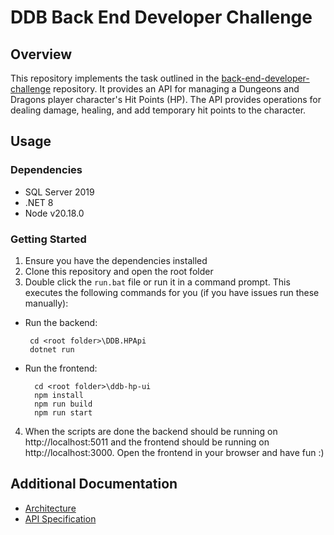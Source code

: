 # DDB Back End Developer Challenge

## Overview
This repository implements the task outlined in the [back-end-developer-challenge](https://github.com/DnDBeyond/back-end-developer-challenge) repository.  It provides an API for managing a Dungeons and Dragons player character's Hit Points (HP).  The API provides operations for dealing damage, healing, and add temporary hit points to the character.

## Usage

### Dependencies
- SQL Server 2019
- .NET 8
- Node v20.18.0

### Getting Started
1. Ensure you have the dependencies installed
2. Clone this repository and open the root folder
3. Double click the `run.bat` file or run it in a command prompt.  This executes the following commands for you (if you have issues run these manually):
  - Run the backend:
     ```CMD
      cd <root folder>\DDB.HPApi
      dotnet run
    ```
  - Run the frontend:
    ```CMD
      cd <root folder>\ddb-hp-ui
      npm install
      npm run build
      npm run start
    ```
4. When the scripts are done the backend should be running on http://localhost:5011 and the frontend should be running on http://localhost:3000.  Open the frontend in your browser and have fun :)

## Additional Documentation
- [Architecture](https://github.com/jasstsg/back-end-developer-challenge/wiki/Architecture)
- [API Specification](https://github.com/jasstsg/back-end-developer-challenge/wiki/API-Specification)


